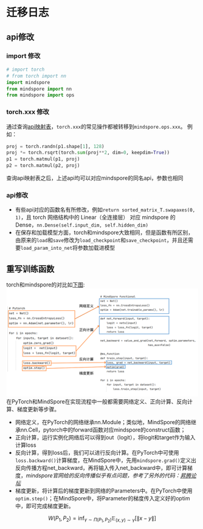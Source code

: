 # 迁移日志
## api修改
### import 修改
```python
# import torch
# from torch import nn
import mindspore
from mindspore import nn
from mindspore import ops
```
### torch.xxx 修改
通过查询[api映射表](https://www.mindspore.cn/docs/zh-CN/master/note/api_mapping/pytorch_api_mapping.html)，`torch.xxx`的常见操作都被转移到`mindspore.ops.xxx`。
例如：
```python
proj = torch.randn(p1.shape[1], 128)
proj *= torch.rsqrt(torch.sum(proj**2, dim=0, keepdim=True))
p1 = torch.matmul(p1, proj)
p2 = torch.matmul(p2, proj)
```
查询api映射表之后，上述api均可以对应mindspore的同名api，参数也相同
### api修改
- 有些api对应的函数名有所修改，例如`return sorted_matrix_T.swapaxes(0, 1)`，且 torch 网络结构中的 Linear（全连接层） 对应 mindspore 的 Dense，`nn.Dense(self.input_dim, self.hidden_dim)`
- 在保存和加载模型方面，torch和mindspore大致相同，但是函数有所区别，由原来的`load`和`save`修改为`load_checkpoint`和`save_checkpoint`，并且还需要`load_param_into_net`将参数加载进模型

## 重写训练函数
torch和mindspore的对比如[下图](https://www.mindspore.cn/docs/zh-CN/master/migration_guide/typical_api_comparision.html):
![torch和mindspore对比图](image.png)
在PyTorch和MindSpore在实现流程中一般都需要网络定义、正向计算、反向计算、梯度更新等步骤。

- 网络定义，在PyTorch的网络继承nn.Module；类似地，MindSpore的网络继承nn.Cell，pytorch中的forward函数对应mindspore的construct函数；
- 正向计算，运行实例化网络后可以得到out（logit），将logit和target作为输入计算loss
- 反向计算，得到loss后，我们可以进行反向计算。在PyTorch中可使用`loss.backward()`计算梯度，在MindSpore中，先用`mindspore.grad()`定义出反向传播方程net_backward，再将输入传入net_backward中，即可计算梯度，*mindspore官网给的反向传播似乎有点问题，参考了另外的代码：[昇腾论坛](https://www.hiascend.com/forum/thread-0257117453649000035-1-1.html)*
- 梯度更新，将计算后的梯度更新到网络的Parameters中。在PyTorch中使用`optim.step()`；在MindSpore中，将Parameter的梯度传入定义好的optim中，即可完成梯度更新。

$$W\left(P_{1}, P_{2}\right)=\inf _{\gamma \sim \Pi\left(P_{1}, P_{2}\right)} \mathbb{E}_{(x, y) \sim \gamma}[\|x-y\|]$$